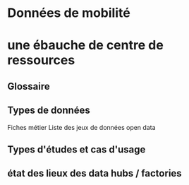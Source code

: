 # Données de mobilité
# une ébauche de centre de ressources



## Glossaire


## Types de données
Fiches métier
Liste des jeux de données open data

## Types d'études et cas d'usage

## état des lieux des data hubs / factories


